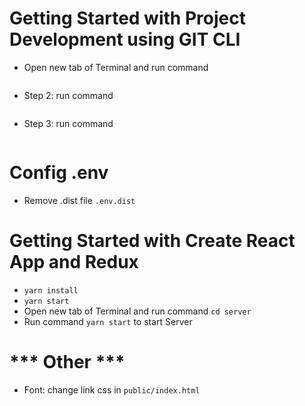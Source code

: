 # Getting Started with Project Development using GIT CLI
- Open new tab of Terminal and run command 
    ```bash git clone git@github.com:ricpham/course-management-client.git
- Step 2: run command 
    ```bash cd course-management-client
- Step 3: run command 
    ```bash git checkout dev

# Config .env
- Remove .dist file `.env.dist`

# Getting Started with Create React App and Redux

- `yarn install`
- `yarn start`
- Open new tab of Terminal and run command `cd server`
- Run command `yarn start` to start Server

# *** Other ***
- Font: change link css in `public/index.html`

